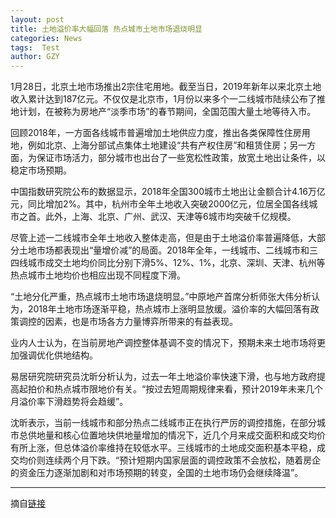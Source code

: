 ```yaml
---
layout: post
title: 土地溢价率大幅回落 热点城市土地市场退烧明显
categories: News
tags:  Test
author: GZY
---
```


1月28日，北京土地市场推出2宗住宅用地。截至当日，2019年新年以来北京土地收入累计达到187亿元。不仅仅是北京市，1月份以来多个一二线城市陆续公布了推地计划，在被称为房地产“淡季市场”的春节期间，全国范围大量土地等待入市。

回顾2018年，一方面各线城市普遍增加土地供应力度，推出各类保障性住房用地，例如北京、上海分部试点集体土地建设“共有产权住房”和租赁住房；另一方面，为保证市场活力，部分城市也出台了一些宽松性政策，放宽土地出让条件，以稳定市场预期。

中国指数研究院公布的数据显示，2018年全国300城市土地出让金额合计4.16万亿元，同比增加2%。其中，杭州市全年土地收入突破2000亿元，位居全国各线城市之首。此外，上海、北京、广州、武汉、天津等6城市均突破千亿规模。

尽管上述一二线城市全年土地收入整体走高，但是由于土地溢价率普遍降低，大部分土地市场都表现出“量增价减”的局面。2018年全年，一线城市、二线城市和三四线城市成交土地均价同比分别下滑5%、12%、1%，北京、深圳、天津、杭州等热点城市土地均价也相应出现不同程度下滑。

“土地分化严重，热点城市土地市场退烧明显。”中原地产首席分析师张大伟分析认为，2018年土地市场逐渐平稳，热点城市上涨明显放缓。溢价率的大幅回落有政策调控的因素，也是市场各方力量博弈所带来的有益表现。

业内人士认为，在当前房地产调控整体基调不变的情况下，预期未来土地市场将更加强调优化供地结构。

易居研究院研究员沈昕分析认为，过去一年土地溢价率快速下滑，也与地方政府提高起拍价和热点城市限地价有关。“按过去短周期规律来看，预计2019年未来几个月溢价率下滑趋势将会趋缓”。

沈昕表示，当前一线城市和部分热点二线城市正在执行严厉的调控措施，在部分城市总供地量和核心位置地块供地量增加的情况下，近几个月来成交面积和成交均价有所上涨，但总体溢价率维持在较低水平。三线城市的土地成交面积基本平稳，成交均价则连续两个月下跌。“预计短期内国家层面的调控政策不会放松，随着房企的资金压力逐渐加剧和对市场预期的转变，全国的土地市场仍会继续降温”。

*****

摘自[链接](http://house.qq.com/a/20190131/002566.htm)